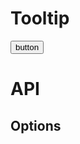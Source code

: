 # Tooltip

<div class="example">
  <button id="tooltip-button">button</button>
</div>

# API

## Options

<!-- * *highlight:* outline the target element to draw attention to it.
  * Allowed options:
    * `true`: use default highlight
    * `'glow'`: surround element with a glowing border
    * `'border'`: surround element with a solid colored border -->

<script>
  const popperArgs = {
    placement: 'left',
    modifiers: {
      offset: {
        enabled: true,
        offset: '0,-50%r',
      },
    },
  };

  export default {
    props: ['slot-key'],
    data: () => ({
      destroyables: [],
    }),
    mounted() {
      this.destroyables.push(new OnboardistUI.Tooltip({
        attach: document.querySelector('#tooltip-button'),
        title: 'Title',
        placement: 'right',
        content: 'This is the content'
      }));

    //   this.destroyables.push(new OnboardistUI.Tooltip({
    //     attach: '#pulse',
    //     style: 'pulse',
    //     ...popperArgs,
    //   }));

    //   this.destroyables.push(new OnboardistUI.Tooltip({
    //     attach: '#teardrop',
    //     style: 'teardrop',
    //     ...popperArgs,
    //   }));
    },
    destroyed() {
      this.destroyables.forEach(x => x.destroy());
    },
  }
</script>